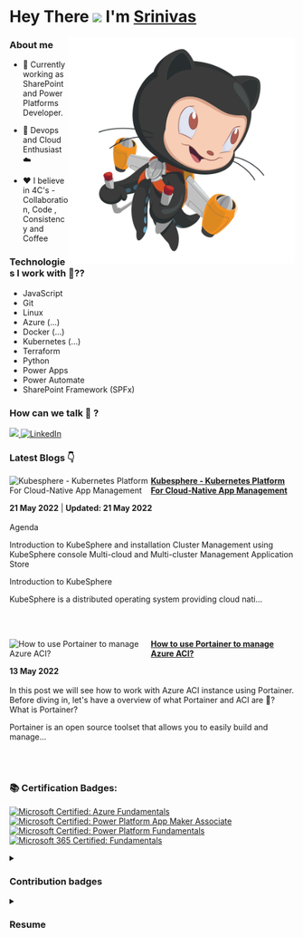 #  Hey There <img src="https://github.com/TheDudeThatCode/TheDudeThatCode/blob/master/Assets/Hi.gif" width="29px"> I'm [Srinivas](https://twitter.com/__karnati)

<img align="right" alt="PNG" src="https://github.com/karnatisrinivas/karnatisrinivas/blob/main/cat.png" width="400" height="400" />

### About me

- 🔭 Currently working as SharePoint and Power Platforms Developer.

- 🌱 Devops and Cloud Enthusiast ☁️

- ❤️ I believe in 4C's - Collaboration, Code , Consistency and Coffee



### Technologies I work with 🤔??

<!-- ![Javascript](https://img.shields.io/badge/JavaScript-323330?style=for-the-badge&logo=javascript&logoColor=F7DF1E) ![HTML](https://img.shields.io/badge/HTML5-E34F26?style=for-the-badge&logo=html5&logoColor=white) ![CSS](https://img.shields.io/badge/-css3-1572B6?&style=for-the-badge&logo=css3&logoColor=white) ![Tailwind](https://img.shields.io/badge/Tailwind-38B2AC?style=for-the-badge&logo=tailwind-css&logoColor=white)


![GIT](https://img.shields.io/badge/GIT-E44C30?style=for-the-badge&logo=git&logoColor=white) ![Linux](https://img.shields.io/badge/Linux-FCC624?style=for-the-badge&logo=linux&logoColor=black) ![BASH](https://img.shields.io/badge/BASH-4EAA25?style=for-the-badge&logo=GNU%20Bash&logoColor=white)
![Azure](https://img.shields.io/badge/Azure_DevOps-0078D7?style=for-the-badge&logo=azure-devops&logoColor=white)

![Docker](https://img.shields.io/badge/Docker-2CA5E0?style=for-the-badge&logo=docker&logoColor=white)
![Kubernetes](https://img.shields.io/badge/kubernetes-%235835CC.svg?style=for-the-badge&logo=kubernetes&logoColor=white)
![GitHub Actions](https://img.shields.io/badge/githubactions-%232671E5.svg?style=for-the-badge&logo=githubactions&logoColor=white)  -->
- JavaScript
- Git
- Linux
- Azure (...)
- Docker (...)
- Kubernetes (...)
- Terraform
- Python
- Power Apps
- Power Automate
- SharePoint Framework (SPFx)


### How can we talk 💬 ?


<a href="https://twitter.com/__karnati"><img src="https://img.shields.io/twitter/follow/__karnati?color=blue&label=%40__karnati&logo=twitter&style=for-the-badge" height="30"> </a>
   <a href="https://www.linkedin.com/in/srinivas-karnati"><img alt="LinkedIn" title="LinkedIn" src="https://img.shields.io/badge/-LinkedIn-blue?style=for-the-badge&logo=Linkedin&logoColor=white" height="30"/></a>
   

<!-- <p align="center">
	<img width="48%" src="https://github-readme-stats.vercel.app/api?username=karnatisrinivas&show_icons=true&theme=dark" />
  <img width="48%" src="https://github-readme-streak-stats.herokuapp.com/?user=karnatisrinivas&theme=dark" />
</p>
 -->
### Latest Blogs 👇
<!-- HASHNODE_BLOG:START -->
<p align="left">
<a href="https://srinivaskarnati.hashnode.dev/kubesphere-kubernetes-platform-for-cloud-native-app-management" title="Kubesphere - Kubernetes Platform For Cloud-Native App Management"><img src="https://cdn.hashnode.com/res/hashnode/image/upload/v1652797148757/K5nc5Usyh.png" alt="Kubesphere - Kubernetes Platform For Cloud-Native App Management" width="250px" align="left" /></a>
<a href="https://srinivaskarnati.hashnode.dev/kubesphere-kubernetes-platform-for-cloud-native-app-management" title="Kubesphere - Kubernetes Platform For Cloud-Native App Management"><strong>Kubesphere - Kubernetes Platform For Cloud-Native App Management</strong></a>
<div><strong>21 May 2022</strong> | <strong>Updated: 21 May 2022</strong></div>
<br/> Agenda

Introduction to KubeSphere and installation
Cluster Management using KubeSphere console
Multi-cloud and Multi-cluster Management
Application Store 

Introduction to KubeSphere

KubeSphere is a distributed operating system providing cloud nati... </p> <br/> <br/>
<p align="left">
<a href="https://srinivaskarnati.hashnode.dev/how-to-use-portainer-to-manage-azure-aci" title="How to use Portainer to manage Azure ACI?"><img src="https://cdn.hashnode.com/res/hashnode/image/upload/v1652473111091/GDt1JtbSp.png" alt="How to use Portainer to manage Azure ACI?" width="250px" align="left" /></a>
<a href="https://srinivaskarnati.hashnode.dev/how-to-use-portainer-to-manage-azure-aci" title="How to use Portainer to manage Azure ACI?"><strong>How to use Portainer to manage Azure ACI?</strong></a>
<div><strong>13 May 2022</strong></div>
<br/> In this post we will see how to work with Azure ACI instance using Portainer. Before diving in, let's have a overview of what Portainer and ACI are 🤔?
What is Portainer?

Portainer is an open source toolset that allows you to easily build and manage... </p> <br/> <br/>
<!-- HASHNODE_BLOG:END -->

### 📚 Certification Badges:

<!--START_SECTION:badges-->
[![Microsoft Certified: Azure Fundamentals](https://images.credly.com/size/110x110/images/be8fcaeb-c769-4858-b567-ffaaa73ce8cf/image.png)](http://www.credly.com/badges/2af168c1-1c47-4f2c-a378-16e972b31cd2 "Microsoft Certified: Azure Fundamentals")
[![Microsoft Certified: Power Platform App Maker Associate](https://images.credly.com/size/110x110/images/60030167-ab95-46aa-8391-c069102e5602/power-platform-app-maker-600x600.png)](http://www.credly.com/badges/0ab34c2c-254f-49da-8ce2-ca44d1a2242c "Microsoft Certified: Power Platform App Maker Associate")
[![Microsoft Certified: Power Platform Fundamentals](https://images.credly.com/size/110x110/images/2a6251f2-737b-4bf6-9190-d77570cc76fc/CERT-Fundamentals-Power-Platform.png)](http://www.credly.com/badges/47d424f1-02a2-4143-a862-a9e340363581 "Microsoft Certified: Power Platform Fundamentals")
[![Microsoft 365 Certified: Fundamentals](https://images.credly.com/size/110x110/images/0c6d9839-f468-4adc-987d-5cfae4a9ee67/image.png)](http://www.credly.com/badges/d296e48a-4db1-4236-a6cb-ed1f0d19f30e "Microsoft 365 Certified: Fundamentals")
<!--END_SECTION:badges-->


<details>
	<summary><h3>Contribution badges</h3></summary>
  <p align ="center">
     <img src="https://github-readme-stats.vercel.app/api?username=karnatisrinivas&show_icons=true&locale=en" alt="srinivaskarnati" width="48%"/>
     <img src ="https://github-readme-streak-stats.herokuapp.com?user=karnatisrinivas" alt="srinivaskarnati" width="48%"/>
  </p>
</details>
<details> 
	<summary> <h3> Resume </h3></summary>
	<p align="center">
		<img src="https://github.com/karnatisrinivas/karnatisrinivas/blob/main/Srinivaskarnati/Srinivaskarnati-1.png" alt="resume">
	</p>
	</details>
	
